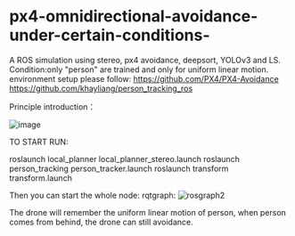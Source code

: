 # px4-omnidirectional-avoidance-under-certain-conditions-
A ROS simulation using stereo, px4 avoidance, deepsort, YOLOv3 and LS. Condition:only "person" are trained and only for uniform linear motion.
environment setup please follow:
https://github.com/PX4/PX4-Avoidance
https://github.com/khayliang/person_tracking_ros

Principle introduction：


![image](https://user-images.githubusercontent.com/68857748/128591008-d3dd80b7-47fa-419b-9026-7fdec664d27a.png)










TO START
RUN:






roslaunch local_planner local_planner_stereo.launch
roslaunch person_tracking person_tracker.launch
roslaunch transform transform.launch

Then you can start the whole node:
rqtgraph:
![rosgraph2](https://user-images.githubusercontent.com/68857748/128590767-d5ad1ddc-9984-4fa8-95e1-188ff2cb8ec1.png)


The drone will remember the uniform linear motion of person, when person comes from behind, the drone can still avoidance.

